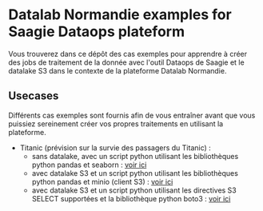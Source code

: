 # Datalab Normandie examples for Saagie Dataops plateform

Vous trouverez dans ce dépôt des cas exemples pour apprendre à créer des jobs de traitement de la donnée avec l'outil Dataops de Saagie et le datalake S3 dans le contexte de la plateforme Datalab Normandie.

## Usecases

Différents cas exemples sont fournis afin de vous entraîner avant que vous puissiez sereinement créer vos propres traitements en utilisant la plateforme.

- Titanic (prévision sur la survie des passagers du Titanic) :
    - sans datalake, avec un script python utilisant les bibliothèques python pandas et seaborn : [voir ici](usecases/titanic/without_datalake/)
    - avec datalake S3 et un script python utilisant les bibliothèques python pandas et minio (client S3) : [voir ici](usecases/titanic/with_datalake_s3/)
    - avec datalake S3 et un script python utilisant les directives S3 SELECT supportées et la bibliothèque python boto3 : [voir ici](usecases/titanic/s3_select/)
